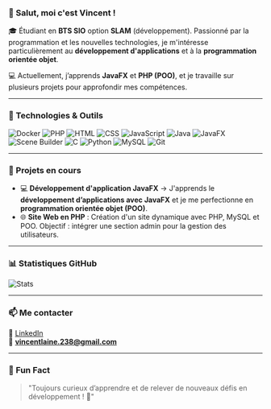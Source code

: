 ### 👋 Salut, moi c'est Vincent !

🎓 Étudiant en **BTS SIO** option **SLAM** (développement). Passionné par la programmation et les nouvelles technologies, je m'intéresse particulièrement au **développement d'applications** et à la **programmation orientée objet**.

💻 Actuellement, j’apprends **JavaFX** et **PHP (POO)**, et je travaille sur plusieurs projets pour approfondir mes compétences.

---

### 🚀 Technologies & Outils

![Docker](https://img.shields.io/badge/Docker-2496ED?style=for-the-badge&logo=docker&logoColor=white)
![PHP](https://img.shields.io/badge/PHP-777BB4?style=for-the-badge&logo=php&logoColor=white)
![HTML](https://img.shields.io/badge/HTML5-E34F26?style=for-the-badge&logo=html5&logoColor=white)
![CSS](https://img.shields.io/badge/CSS3-1572B6?style=for-the-badge&logo=css3&logoColor=white)
![JavaScript](https://img.shields.io/badge/JavaScript-F7DF1E?style=for-the-badge&logo=javascript&logoColor=black)
![Java](https://img.shields.io/badge/Java-ED8B00?style=for-the-badge&logo=java&logoColor=white)
![JavaFX](https://img.shields.io/badge/JavaFX-007396?style=for-the-badge&logo=java&logoColor=white)
![Scene Builder](https://img.shields.io/badge/Scene%20Builder-007396?style=for-the-badge&logo=java&logoColor=white)
![C](https://img.shields.io/badge/C-00599C?style=for-the-badge&logo=c&logoColor=white)
![Python](https://img.shields.io/badge/Python-3776AB?style=for-the-badge&logo=python&logoColor=white)
![MySQL](https://img.shields.io/badge/MySQL-4479A1?style=for-the-badge&logo=mysql&logoColor=white)
![Git](https://img.shields.io/badge/Git-F05032?style=for-the-badge&logo=git&logoColor=white)

---

### 📌 Projets en cours

- 💻 **Développement d'application JavaFX** → J'apprends le **développement d’applications avec JavaFX** et je me perfectionne en **programmation orientée objet (POO)**.
- 🌐 **Site Web en PHP** : Création d'un site dynamique avec PHP, MySQL et POO. Objectif : intégrer une section admin pour la gestion des utilisateurs.

---

### 📊 Statistiques GitHub

![Stats](https://github-readme-stats.vercel.app/api?username=vincent-laine93&show_icons=true&theme=gruvbox&include_all_commits=true&count_private=true)



---

### 📫 Me contacter

💼 [LinkedIn](https://www.linkedin.com/in/vincent-laine-b00381244/)  
📧 **vincentlaine.238@gmail.com** 

---

### 🎯 Fun Fact

> "Toujours curieux d’apprendre et de relever de nouveaux défis en développement ! 🚀"


